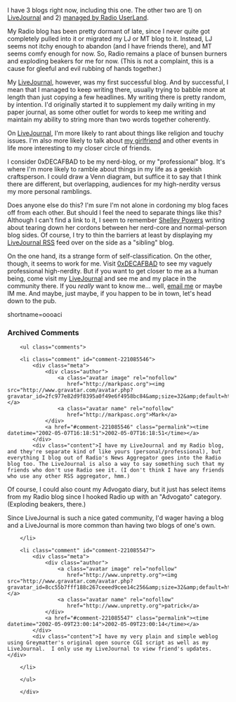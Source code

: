 <p>I have 3 blogs right now, including this one.  The other two are 1) on <a href="http://deus-x.livejournal.com">LiveJournal</a> and 2) <a href="http://www.decafbad.com/deus_x/radio">managed by Radio <a href="http://www.decafbad.com/twiki/bin/view/Main/UserLand">UserLand</a></a>.</p>
<p>My Radio blog has been pretty dormant of late, since I never quite got completely pulled into it or migrated my LJ or MT blog to it.  Instead, LJ seems not itchy enough to abandon (and I have friends there), and MT seems comfy enough for now.  So, Radio remains a place of bunsen burners and exploding beakers for me for now.  (This is not a complaint, this is a cause for gleeful and evil rubbing of hands together.)</p>
<p>My <a href="http://deus-x.livejournal.com">LiveJournal</a>, however, was my first successful blog.  And by successful, I mean that I managed to keep writing there, usually trying to babble more at length than just copying a few headlines.  My writing there is pretty random, by intention.  I'd originally started it to supplement my daily writing in my paper journal, as some other outlet for words to keep me writing and maintain my ability to string more than two words together coherently.  </p>
<p>On <a href="http://www.decafbad.com/twiki/bin/view/Main/LiveJournal">LiveJournal</a>, I'm more likely to rant about things like religion and touchy issues.  I'm also more likely to talk about <a href="http://missadroit.livejournal.com">my girlfriend</a> and other events in life more interesting to my closer circle of friends.</p>
<p>I consider 0xDECAFBAD to be my nerd-blog, or my "professional" blog.  It's where I'm more likely to ramble about things in my life as a geekish craftsperson.  I could draw a Venn diagram, but suffice it to say that I think there are different, but overlapping, audiences for my high-nerdity versus my more personal ramblings.</p>
<p>Does anyone else do this?  I'm sure I'm not alone in cordoning my blog faces off from each other.  But should I feel the need to separate things like this?  Although I can't find a link to it, I seem to remember <a href="http://weblog.burningbird.net/">Shelley Powers</a> writing about tearing down her cordons between her nerd-core and normal-person blog sides.  Of course, I try to thin the barriers at least by displaying my <a href="http://www.livejournal.com/customview.cgi?user=deus_x&amp;styleid=32679">LiveJournal <a href="http://www.decafbad.com/twiki/bin/view/Main/RSS">RSS</a> feed</a> over on the side as a "sibling" blog.</p>
<p>On the one hand, its a strange form of self-classification.  On the other, though, it seems to work for me.  Visit <a href="http://www.decafbad.com">0xDECAFBAD</a> to see my vaguely professional high-nerdity.  But if you want to get closer to me as a human being, come visit my <a href="http://deus-x.livejournal.com">LiveJournal</a> and see me and my place in the community there.  If you <i>really</i> want to know me... well, <a href="mailto:deus_x@pobox.com">email me</a> or maybe IM me.  And maybe, just maybe, if you happen to be in town, let's head down to the pub.</p>
<!--more-->
shortname=oooaci

<div id="comments" class="comments archived-comments">
            <h3>Archived Comments</h3>
            
        <ul class="comments">
            
        <li class="comment" id="comment-221085546">
            <div class="meta">
                <div class="author">
                    <a class="avatar image" rel="nofollow" 
                       href="http://markpasc.org"><img src="http://www.gravatar.com/avatar.php?gravatar_id=2fc977e82d9f8395a0f49e6f4958bc84&amp;size=32&amp;default=http://mediacdn.disqus.com/1320279820/images/noavatar32.png"/></a>
                    <a class="avatar name" rel="nofollow" 
                       href="http://markpasc.org">Mark</a>
                </div>
                <a href="#comment-221085546" class="permalink"><time datetime="2002-05-07T16:18:51">2002-05-07T16:18:51</time></a>
            </div>
            <div class="content">I have my LiveJournal and my Radio blog, and they're separate kind of like yours (personal/professional), but everything I blog out of Radio's News Aggregator goes into the Radio blog too. The LiveJournal is also a way to say something such that my friends who don't use Radio see it. (I don't think I have any friends who use any other RSS aggregator, hmm.)

Of course, I could also count my Advogato diary, but it just has select items from my Radio blog since I hooked Radio up with an "Advogato" category. (Exploding beakers, there.)

Since LiveJournal is such a nice gated community, I'd wager having a blog and a LiveJournal is more common than having two blogs of one's own.</div>
            
        </li>
    
        <li class="comment" id="comment-221085547">
            <div class="meta">
                <div class="author">
                    <a class="avatar image" rel="nofollow" 
                       href="http://www.unpretty.org"><img src="http://www.gravatar.com/avatar.php?gravatar_id=8cc55b7fff188c267ceeed9cee14c256&amp;size=32&amp;default=http://mediacdn.disqus.com/1320279820/images/noavatar32.png"/></a>
                    <a class="avatar name" rel="nofollow" 
                       href="http://www.unpretty.org">patrick</a>
                </div>
                <a href="#comment-221085547" class="permalink"><time datetime="2002-05-09T23:00:14">2002-05-09T23:00:14</time></a>
            </div>
            <div class="content">I have my very plain and simple weblog using Greymatter's original open source CGI script as well as my LiveJournal.  I only use my LiveJournal to view friend's updates.</div>
            
        </li>
    
        </ul>
    
        </div>
    